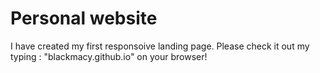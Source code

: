 # Personal website

I have created my first responsoive landing page. Please check it out my typing : "blackmacy.github.io" on your browser!


